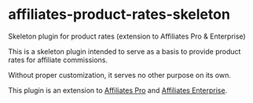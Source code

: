 affiliates-product-rates-skeleton
=================================

Skeleton plugin for product rates (extension to Affiliates Pro &amp; Enterprise)

This is a skeleton plugin intended to serve as a basis to provide product rates for affiliate commissions.

Without proper customization, it serves no other purpose on its own.

This plugin is an extension to <a href="http://www.itthinx.com/plugins/affiliates-pro/">Affiliates Pro</a> and <a href="http://www.itthinx.com/plugins/affiliates-enterprise/">Affiliates Enterprise</a>.
